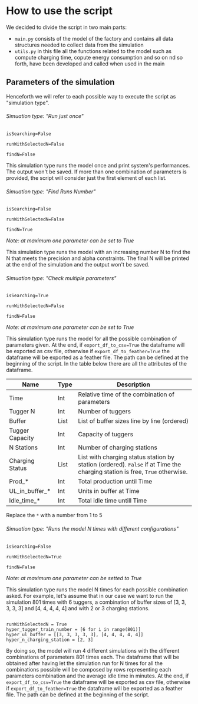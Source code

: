 # How to use the script

We decided to divide the script in two main parts:

* `main.py` consists of the model of the factory and contains all data structures needed to collect data from the simulation
* `utils.py` in this file all the functions related to the model such as compute charging time, copute energy consumption and so on nd so forth, have been developed and called when used in the main

## Parameters of the simulation

Henceforth we will refer to each possible way to execute the script as "simulation type".

###### Simuation type: "Run just once"

`isSearching=False`

`runWithSelectedN=False`

`findN=False`

This simulation type runs the model once and print system's performances. The output won't be saved. If more than one combination of parameters is provided, the script will consider just the first element of each list.


###### Simuation type: "Find Runs Number"

`isSearching=False`

`runWithSelectedN=False`

`findN=True`

*Note: at maximum one parameter can be set to True*

This simulation type runs the model with an increasing number N to find the N that meets the precision and alpha constraints. The final N will be printed at the end of the simulation and the output won't be saved. 


###### Simuation type: "Check multiple parameters"

`isSearching=True`

`runWithSelectedN=False`

`findN=False`

*Note: at maximum one parameter can be set to True*

This simulation type runs the model for all the possible combination of parameters given. At the end, if `export_df_to_csv=True` the dataframe will be exported as csv file, otherwise if  `export_df_to_feather=True` the dataframe will be exported as a feather file. The path can be defined at the beginning of the script. In the table below there are all the attributes of the dataframe.

| Name            | Type | Description                                                  |
| --------------- | ---- | ------------------------------------------------------------ |
| Time            | Int  | Relative time of the combination of parameters               |
| Tugger N        | Int  | Number of tuggers                                            |
| Buffer          | List | List of buffer sizes line by line (ordered)                  |
| Tugger Capacity | Int  | Capacity of tuggers                                          |
| N Stations      | Int  | Number of charging stations                                  |
| Charging Status | List | List with charging status station by station (ordered). `False` if at Time the charging station is free, `True` otherwise. |
| Prod_*          | Int  | Total production until Time                                  |
| UL_in_buffer_*  | Int  | Units in buffer at Time                                      |
| Idle_time_*     | Int  | Total idle time untill Time                                  |

Replace the `*` with a number from 1 to 5 


###### Simuation type: "Runs the model N times with different configurations"

`isSearching=False`

`runWithSelectedN=True`

`findN=False`

*Note: at maximum one parameter can be setted to True*

This simulation type runs the model N times for each possible combination asked. For example, let's assume that  in our case we want to run the simulation 801 times with 6 tuggers, a combination of buffer sizes of [3, 3, 3, 3, 3] and [4, 4, 4, 4, 4] and with 2 or 3 charging stations.

```{python3}

runWithSelectedN = True
hyper_tugger_train_number = [6 for i in range(801)]
hyper_ul_buffer = [[3, 3, 3, 3, 3], [4, 4, 4, 4, 4]]
hyper_n_charging_station = [2, 3]

```

By doing so, the model will run 4 different simulations with the different combinations of parameters 801 times each. The dataframe that will be obtained after having let the simulation run for N times for all the combinations possible will be composed by rows representing each parameters combination and the average idle time in minutes. At the end, if `export_df_to_csv=True` the dataframe will be exported as csv file, otherwise if  `export_df_to_feather=True` the dataframe will be exported as a feather file. The path can be defined at the beginning of the script. 


